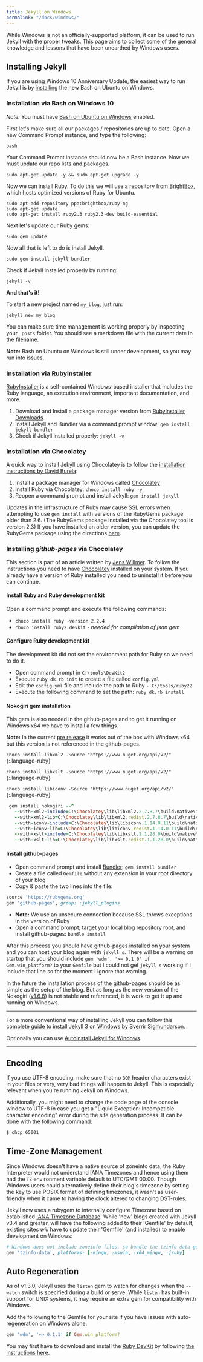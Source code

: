 ```yaml
---
title: Jekyll on Windows
permalink: "/docs/windows/"
---
```


While Windows is not an officially-supported platform, it can be used to run Jekyll with the proper tweaks. This page aims to collect some of the general knowledge and lessons that have been unearthed by Windows users.


## Installing Jekyll

If you are using Windows 10 Anniversary Update, the easiest way to run Jekyll is by [installing][WSL-Guide] the new Bash on Ubuntu on Windows.


### Installation via Bash on Windows 10

*Note:* You must have [Bash on Ubuntu on Windows][BASH-WSL] enabled.

First let's make sure all our packages / repositories are up to date. Open a new Command Prompt instance, and type the following:

```
bash
```
Your Command Prompt instance should now be a Bash instance. Now we must update our repo lists and packages.

```
sudo apt-get update -y && sudo apt-get upgrade -y
```
Now we can install Ruby. To do this we will use a repository from [BrightBox](https://www.brightbox.com/docs/ruby/ubuntu/), which hosts optimized versions of Ruby for Ubuntu.

```
sudo apt-add-repository ppa:brightbox/ruby-ng
sudo apt-get update
sudo apt-get install ruby2.3 ruby2.3-dev build-essential
```

Next let's update our Ruby gems:

```
sudo gem update
```

Now all that is left to do is install Jekyll.

```
sudo gem install jekyll bundler
```

Check if Jekyll installed properly by running:

```
jekyll -v
```

**And that's it!**

To start a new project named `my_blog`, just run:

```
jekyll new my_blog
```

You can make sure time management is working properly by inspecting your `_posts` folder. You should see a markdown file with the current date in the filename.

**Note:** Bash on Ubuntu on Windows is still under development, so you may run into issues.


[WSL-Guide]: https://msdn.microsoft.com/en-us/commandline/wsl/install_guide
[BASH-WSL]: https://msdn.microsoft.com/en-us/commandline/wsl/about


### Installation via RubyInstaller

[RubyInstaller][] is a self-contained Windows-based installer that includes the Ruby language, an execution environment, important documentation, and more.

1. Download and Install a package manager version from [RubyInstaller Downloads][RubyInstaller-downloads].
2. Install Jekyll and Bundler via a command prompt window: `gem install jekyll bundler`
3. Check if Jekyll installed properly: `jekyll -v`

[RubyInstaller]: https://rubyinstaller.org/
[RubyInstaller-downloads]: https://rubyinstaller.org/downloads/


### Installation via Chocolatey

A quick way to install Jekyll using Chocolatey is to follow the [installation instructions by David Burela](https://davidburela.wordpress.com/2015/11/28/easily-install-jekyll-on-windows-with-3-command-prompt-entries-and-chocolatey/):

 1. Install a package manager for Windows called [Chocolatey][]
 2. Install Ruby via Chocolatey: `choco install ruby -y`
 3. Reopen a command prompt and install Jekyll: `gem install jekyll`

Updates in the infrastructure of Ruby may cause SSL errors when attempting to use `gem install` with versions of the RubyGems package older than 2.6. (The RubyGems package installed via the Chocolatey tool is version 2.3) If you have installed an older version, you can update the RubyGems package using the directions [here][ssl-certificate-update].

[ssl-certificate-update]: http://guides.rubygems.org/ssl-certificate-update/#installing-using-update-packages


### Installing *github-pages* via Chocolatey

This section is part of an article written by [Jens Willmer][jwillmerPost]. To follow the instructions you need to have [Chocolatey][] installed on your system. If you already have a version of Ruby installed you need to uninstall it before you can continue.


#### Install Ruby and Ruby development kit

Open a command prompt and execute the following commands:

 * `choco install ruby -version 2.2.4`
 * `choco install ruby2.devkit` - _needed for compilation of json gem_


#### Configure Ruby development kit

The development kit did not set the environment path for Ruby so we need to do it.

 * Open command prompt in `C:\tools\DevKit2`
 * Execute `ruby dk.rb init` to create a file called `config.yml`
 * Edit the `config.yml` file and include the path to Ruby `- C:/tools/ruby22`
 * Execute the following command to set the path: `ruby dk.rb install`


#### Nokogiri gem installation

This gem is also needed in the github-pages and to get it running on Windows x64 we have to install a few things.

**Note:** In the current [pre release][nokogiriFails] it works out of the box with Windows x64 but this version is not referenced in the github-pages.

`choco install libxml2 -Source "https://www.nuget.org/api/v2/"`{:.language-ruby}

`choco install libxslt -Source "https://www.nuget.org/api/v2/"`{:.language-ruby}

`choco install libiconv -Source "https://www.nuget.org/api/v2/"`{:.language-ruby}

```ruby
 gem install nokogiri --^
   --with-xml2-include=C:\Chocolatey\lib\libxml2.2.7.8.7\build\native\include^
   --with-xml2-lib=C:\Chocolatey\lib\libxml2.redist.2.7.8.7\build\native\bin\v110\x64\Release\dynamic\cdecl^
   --with-iconv-include=C:\Chocolatey\lib\libiconv.1.14.0.11\build\native\include^
   --with-iconv-lib=C:\Chocolatey\lib\libiconv.redist.1.14.0.11\build\native\bin\v110\x64\Release\dynamic\cdecl^
   --with-xslt-include=C:\Chocolatey\lib\libxslt.1.1.28.0\build\native\include^
   --with-xslt-lib=C:\Chocolatey\lib\libxslt.redist.1.1.28.0\build\native\bin\v110\x64\Release\dynamic
```

#### Install github-pages 

  * Open command prompt and install [Bundler][]: `gem install bundler`
  * Create a file called `Gemfile` without any extension in your root directory of your blog
  * Copy & paste the two lines into the file:


```ruby
source 'https://rubygems.org'
gem 'github-pages', group: :jekyll_plugins
```

 * **Note:** We use an unsecure connection because SSL throws exceptions in the version of Ruby
 * Open a command prompt, target your local blog repository root, and install github-pages: `bundle install`


After this process you should have github-pages installed on your system and you can host your blog again with `jekyll s`.
There will be a warning on startup that you should include `gem 'wdm', '>= 0.1.0' if Gem.win_platform?` to your `Gemfile` but I could not get `jekyll s` working if I include that line so for the moment I ignore that warning.

In the future the installation process of the github-pages should be as simple as the setup of the blog. But as long as the new version of the Nokogiri ([v1.6.8][nokogiriReleases]) is not stable and referenced, it is work to get it up and running on Windows.

[jwillmerPost]: https://jwillmer.de/blog/tutorial/how-to-install-jekyll-and-pages-gem-on-windows-10-x46 "Installation instructions by Jens Willmer"
[Chocolatey]: https://chocolatey.org/install "Package manager for Windows"
[nokogiriFails]: https://github.com/sparklemotion/nokogiri/issues/1456#issuecomment-206481794 "Nokogiri fails to install on Ruby 2.3 for Windows"
[Bundler]: http://bundler.io/ "Ruby Dependencie Manager"
[nokogiriReleases]: https://github.com/sparklemotion/nokogiri/releases "Nokogiri Releases"

---

For a more conventional way of installing Jekyll you can follow this [complete guide to install Jekyll 3 on Windows by Sverrir Sigmundarson][windows-installjekyll3].

Optionally you can use [Autoinstall Jekyll for Windows][fastjekyll-autoinstall].

---

[windows-installjekyll3]: https://labs.sverrirs.com/jekyll/
[fastjekyll-autoinstall]: https://github.com/KeJunMao/fastjekyll#autoinstall-jekyll-for-windows


## Encoding

If you use UTF-8 encoding, make sure that no `BOM` header characters exist in your files or very, very bad things will happen to
Jekyll. This is especially relevant when you're running Jekyll on Windows.

Additionally, you might need to change the code page of the console window to UTF-8 in case you get a "Liquid Exception: Incompatible character encoding" error during the site generation process. It can be done with the following command:

```sh
$ chcp 65001
```


## Time-Zone Management 

Since Windows doesn't have a native source of zoneinfo data, the Ruby Interpreter would not understand IANA Timezones and hence using them had the `TZ` environment variable default to UTC/GMT 00:00.
Though Windows users could alternatively define their blog's timezone by setting the key to use POSIX format of defining timezones, it wasn't as user-friendly when it came to having the clock altered to changing DST-rules.

Jekyll now uses a rubygem to internally configure Timezone based on established [IANA Timezone Database][IANA-database].
While 'new' blogs created with Jekyll v3.4 and greater, will have the following added to their 'Gemfile' by default, existing sites *will* have to update their 'Gemfile' (and installed) to enable development on Windows:

```ruby
# Windows does not include zoneinfo files, so bundle the tzinfo-data gem
gem 'tzinfo-data', platforms: [:mingw, :mswin, :x64_mingw, :jruby]
```

[IANA-database]: https://en.wikipedia.org/wiki/List_of_tz_database_time_zones


## Auto Regeneration 

As of v1.3.0, Jekyll uses the `listen` gem to watch for changes when the `--watch` switch is specified during a build or serve. While `listen` has built-in support for UNIX systems, it may require an extra gem for compatibility with Windows.

Add the following to the Gemfile for your site if you have issues with auto-regeneration on Windows alone:

```ruby
gem 'wdm', '~> 0.1.1' if Gem.win_platform?
```

You may first have to download and install the [Ruby DevKit](https://rubyinstaller.org/downloads/) by following [the instructions here](https://github.com/oneclick/rubyinstaller/wiki/Development-Kit).
